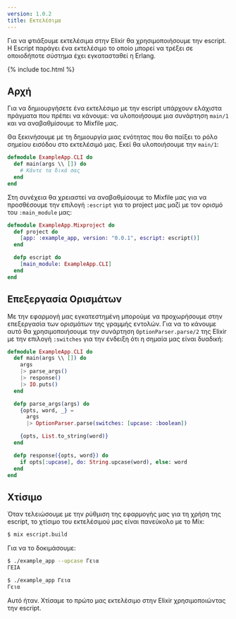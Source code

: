 ```yaml
---
version: 1.0.2
title: Εκτελέσιμα
---
```


Για να φτιάξουμε εκτελέσιμα στην Elixir θα χρησιμοποιήσουμε την escript.  Η Escript παράγει ένα εκτελέσιμο το οποίο μπορεί να τρέξει σε οποιοδήποτε σύστημα έχει εγκατασταθεί η Erlang.

{% include toc.html %}

## Αρχή

Για να δημιουργήσετε ένα εκτελέσιμο με την escript υπάρχουν ελάχιστα πράγματα που πρέπει να κάνουμε: να υλοποιήσουμε μια συνάρτηση `main/1` και να αναβαθμίσουμε το Mixfile μας.

Θα ξεκινήσουμε με τη δημιουργία μιας ενότητας που θα παίξει το ρόλο σημείου εισόδου στο εκτελέσιμό μας.  Εκεί θα υλοποιήσουμε την `main/1`:

```elixir
defmodule ExampleApp.CLI do
  def main(args \\ []) do
    # Κάντε τα δικά σας
  end
end
```

Στη συνέχεια θα χρειαστεί να αναβαθμίσουμε το Mixfile μας για να προσθέσουμε την επιλογή `:escript` για το project μας μαζί με τον ορισμό του `:main_module` μας:

```elixir
defmodule ExampleApp.Mixproject do
  def project do
    [app: :example_app, version: "0.0.1", escript: escript()]
  end

  defp escript do
    [main_module: ExampleApp.CLI]
  end
end
```

## Επεξεργασία Ορισμάτων

Με την εφαρμογή μας εγκατεστημένη μπορούμε να προχωρήσουμε στην επεξεργασία των ορισμάτων της γραμμής εντολών.  Για να το κάνουμε αυτό θα χρησιμοποιήσουμε την συνάρτηση `OptionParser.parse/2` της Elixir με την επιλογή `:switches` για την ένδειξη ότι η σημαία μας είναι δυαδική:

```elixir
defmodule ExampleApp.CLI do
  def main(args \\ []) do
    args
    |> parse_args()
    |> response()
    |> IO.puts()
  end

  defp parse_args(args) do
    {opts, word, _} =
      args
      |> OptionParser.parse(switches: [upcase: :boolean])

    {opts, List.to_string(word)}
  end

  defp response({opts, word}) do
    if opts[:upcase], do: String.upcase(word), else: word
  end
end
```

## Χτίσιμο

Όταν τελειώσουμε με την ρύθμιση της εφαρμογής μας για τη χρήση της escript, το χτίσιμο του εκτελέσιμού μας είναι πανεύκολο με το Mix:

```bash
$ mix escript.build
```

Για να το δοκιμάσουμε:

```bash
$ ./example_app --upcase Γεια
ΓΕΙΑ

$ ./example_app Γεια
Γεια
```

Αυτό ήταν.  Χτίσαμε το πρώτο μας εκτελέσιμο στην Elixir χρησιμοποιώντας την escript.
